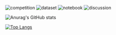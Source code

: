 ![competition](https://road-to-kaggle-grandmaster.vercel.app/api/badges/inoueu1/competition)
![dataset](https://road-to-kaggle-grandmaster.vercel.app/api/badges/inoueu1/dataset)
![notebook](https://road-to-kaggle-grandmaster.vercel.app/api/badges/inoueu1/notebook)
![discussion](https://road-to-kaggle-grandmaster.vercel.app/api/badges/inoueu1/discussion)

[](
https://github.com/anuraghazra/github-readme-stats
)
![Anurag's GitHub stats](https://github-readme-stats.vercel.app/api?username=Ino-Ichan&show_icons=true&theme=tokyonight)

[![Top Langs](https://github-readme-stats.vercel.app/api/top-langs/?username=Ino-Ichan&layout=compact)](https://github.com/anuraghazra/github-readme-stats)
